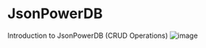# JsonPowerDB
Introduction to JsonPowerDB (CRUD Operations)
![image](https://user-images.githubusercontent.com/40311170/155810021-1b5c9668-791a-4681-9a46-0016de5b25ec.png)
